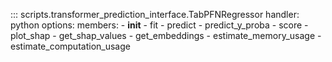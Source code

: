 ::: scripts.transformer_prediction_interface.TabPFNRegressor
    handler: python
    options:
      members:
        - __init__
        - fit
        - predict
        - predict_y_proba
        - score
        - plot_shap
        - get_shap_values
        - get_embeddings
        - estimate_memory_usage
        - estimate_computation_usage